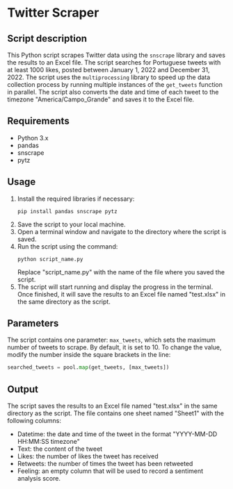 # Twitter Scraper

## Script description

This Python script scrapes Twitter data using the `snscrape` library and saves the results to an Excel file. The script searches for Portuguese tweets with at least 1000 likes, posted between January 1, 2022 and December 31, 2022. The script uses the `multiprocessing` library to speed up the data collection process by running multiple instances of the `get_tweets` function in parallel. The script also converts the date and time of each tweet to the timezone "America/Campo_Grande" and saves it to the Excel file.

## Requirements

- Python 3.x
- pandas
- snscrape
- pytz

## Usage

1. Install the required libraries if necessary:
   ```
   pip install pandas snscrape pytz
   ```
2. Save the script to your local machine.
3. Open a terminal window and navigate to the directory where the script is saved.
4. Run the script using the command:
   ```
   python script_name.py
   ```
   Replace "script_name.py" with the name of the file where you saved the script.
5. The script will start running and display the progress in the terminal. Once finished, it will save the results to an Excel file named "test.xlsx" in the same directory as the script.

## Parameters

The script contains one parameter: `max_tweets`, which sets the maximum number of tweets to scrape. By default, it is set to 10. To change the value, modify the number inside the square brackets in the line:

```python
searched_tweets = pool.map(get_tweets, [max_tweets])
```

## Output

The script saves the results to an Excel file named "test.xlsx" in the same directory as the script. The file contains one sheet named "Sheet1" with the following columns:

- Datetime: the date and time of the tweet in the format "YYYY-MM-DD HH:MM:SS timezone"
- Text: the content of the tweet
- Likes: the number of likes the tweet has received
- Retweets: the number of times the tweet has been retweeted
- Feeling: an empty column that will be used to record a sentiment analysis score.
